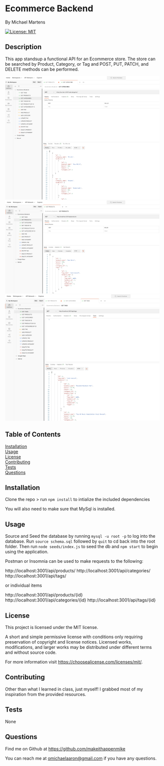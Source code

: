 # Ecommerce Backend
<p />By Michael Martens

[![License: MIT](https://img.shields.io/badge/License-MIT-yellow.svg)](https://opensource.org/licenses/MIT)

## Description
This app standsup a functional API for an Ecommerce store. The store can be searched by Product, Category, or Tag and POST, PUT, PATCH, and DELETE methods can be performed.

<img src="./assets/img/categories.png" />
<br>
<img src="./assets/img/products.png" />
<br>
<img src="./assets/img/tags.png" />
<br>

## Table of Contents
[Installation](#installation)<br />[Usage](#usage)<br />[License](#license)<br />[Contributing](#contributing)<br />[Tests](#tests)<br />[Questions](#questions)

## Installation
Clone the repo > run ```npm install``` to intialize the included dependencies

You will also need to make sure that MySql is installed.

## Usage
Source and Seed the database by running ```mysql -u root -p``` to log into the database. Run ```source schema.sql``` followed by ```quit``` to cd back into the root folder. Then run ```node seeds/index.js``` to seed the db and ```npm start``` to begin using the application.

Postman or Insomnia can be used to make requests to the following:

http://localhost:3001/api/products/
http://localhost:3001/api/categories/
http://localhost:3001/api/tags/

or individual items

http://localhost:3001/api/products/{id}
http://localhost:3001/api/categories/{id}
http://localhost:3001/api/tags/{id}

## License
This project is licensed under the MIT license.

A short and simple permissive license with conditions only requiring preservation of copyright and license notices. Licensed works, modifications, and larger works may be distributed under different terms and without source code.<p />For more information visit https://choosealicense.com/licenses/mit/.

## Contributing
Other than what I learned in class, just myself! I grabbed most of my inspiration from the provided resources.

## Tests
None

## Questions
Find me on Github at https://github.com/makeithappenmike<p/>You can reach me at omichaelaaron@gmail.com if you have any questions.